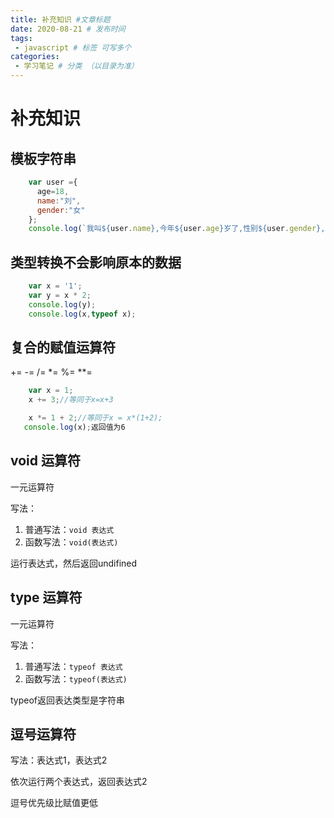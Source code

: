 ```yaml
---
title: 补充知识 #文章标题
date: 2020-08-21 # 发布时间
tags:
 - javascript # 标签 可写多个
categories: 
 - 学习笔记 # 分类 （以目录为准）
---
```

# 补充知识

## 模板字符串

```js
    var user ={
      age=18,
      name:"刘",
      gender:"女"
    };
    console.log(`我叫${user.name},今年${user.age}岁了,性别${user.gender},目前${user.age>=18?"已成年":"未成年"}`);
```

## 类型转换不会影响原本的数据

```js
    var x = '1';
    var y = x * 2;
    console.log(y);
    console.log(x,typeof x); 
```

## 复合的赋值运算符

+= -= /= *= %= **=

```js
    var x = 1;
    x += 3;//等同于x=x+3
```

```js
    x *= 1 + 2;//等同于x = x*(1+2);
   console.log(x);返回值为6
``` 

## void 运算符

一元运算符

写法：

1. 普通写法：```void 表达式 ```
2. 函数写法：```void(表达式)```

运行表达式，然后返回undifined

## type 运算符

一元运算符

写法：

1. 普通写法：```typeof 表达式 ```
2. 函数写法：```typeof(表达式)```

typeof返回表达类型是字符串

## 逗号运算符

写法：表达式1，表达式2

依次运行两个表达式，返回表达式2

逗号优先级比赋值更低



